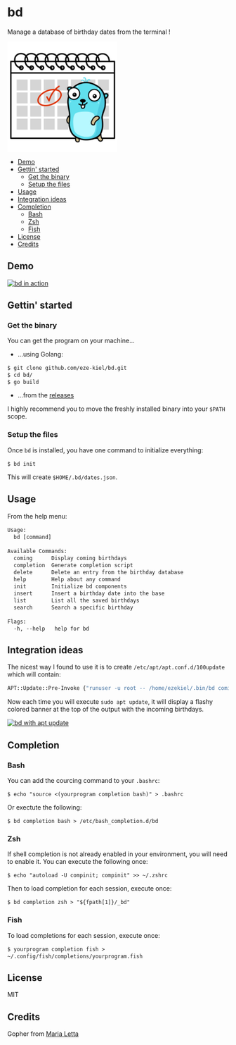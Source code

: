 # bd

Manage a database of birthday dates from the terminal !

<img align="center" src="./img/21.png" width="250" height="250" />

  - [Demo](#demo)
  - [Gettin' started](#gettin-started)
    - [Get the binary](#get-the-binary)
    - [Setup the files](#setup-the-files)
  - [Usage](#usage)
  - [Integration ideas](#integration-ideas)
  - [Completion](#completion)
    - [Bash](#bash)
    - [Zsh](#zsh)
    - [Fish](#fish)
  - [License](#license)
  - [Credits](#credits)

## Demo

[![bd in action](https://asciinema.org/a/wrCm3ZEcBpDuLpIxwDSMo27jh.svg)](https://asciinema.org/a/wrCm3ZEcBpDuLpIxwDSMo27jh)

## Gettin' started

### Get the binary

You can get the program on your machine...

* ...using Golang:

```
$ git clone github.com/eze-kiel/bd.git
$ cd bd/
$ go build
```

* ...from the [releases](https://github.com/eze-kiel/bd/releases)

I highly recommend you to move the freshly installed binary into your `$PATH` scope.

### Setup the files

Once `bd` is installed, you have one command to initialize everything:

```
$ bd init
```

This will create `$HOME/.bd/dates.json`.

## Usage

From the help menu:

```
Usage:
  bd [command]

Available Commands:
  coming      Display coming birthdays
  completion  Generate completion script
  delete      Delete an entry from the birthday database
  help        Help about any command
  init        Initialize bd components
  insert      Insert a birthday date into the base
  list        List all the saved birthdays
  search      Search a specific birthday

Flags:
  -h, --help   help for bd
```

## Integration ideas

The nicest way I found to use it is to create `/etc/apt/apt.conf.d/100update` which will contain:

```bash
APT::Update::Pre-Invoke {"runuser -u root -- /home/ezekiel/.bin/bd coming 2>&1 | /usr/games/lolcat";};
```

Now each time you will execute `sudo apt update`, it will display a flashy colored banner at the top of the output with the incoming birthdays.

[![bd with apt update](https://asciinema.org/a/IZGQb4wvlNdmVThLKl25gMfeU.svg)](https://asciinema.org/a/IZGQb4wvlNdmVThLKl25gMfeU)

## Completion

### Bash

You can add the courcing command to your `.bashrc`:

```
$ echo "source <(yourprogram completion bash)" > .bashrc
```

Or exectute the following:

```
$ bd completion bash > /etc/bash_completion.d/bd
```

### Zsh

If shell completion is not already enabled in your environment, you will need to enable it.  You can execute the following once:

```
$ echo "autoload -U compinit; compinit" >> ~/.zshrc
```

Then to load completion for each session, execute once:

```
$ bd completion zsh > "${fpath[1]}/_bd"
```

### Fish

To load completions for each session, execute once:

```
$ yourprogram completion fish > ~/.config/fish/completions/yourprogram.fish
```

## License

MIT

## Credits

Gopher from [Maria Letta](https://github.com/MariaLetta/free-gophers-pack)